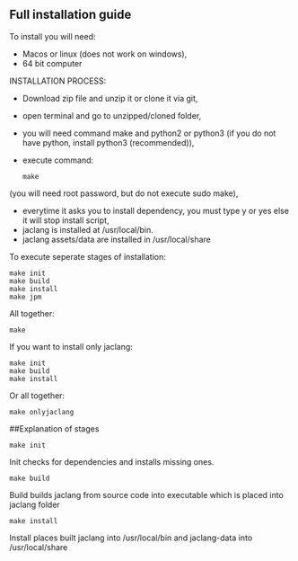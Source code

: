 ## Full installation guide

To install you will need:
 - Macos or linux (does not work on windows),
 - 64 bit computer

INSTALLATION PROCESS:

* Download zip file and unzip it or clone it via git,
* open terminal and go to unzipped/cloned folder,
* you will need command make and python2 or python3 (if you do not have python, install python3 (recommended)),
* execute command:

      make

(you will need root password, but do not execute sudo make),
* everytime it asks you to install dependency, you must type y or yes else it will stop install script,
* jaclang is installed at /usr/local/bin.
* jaclang assets/data are installed in /usr/local/share

To execute seperate stages of installation:

    make init
    make build
    make install
    make jpm
    
All together:

    make

If you want to install only jaclang:

    make init
    make build
    make install
    
Or all together:

    make onlyjaclang

##Explanation of stages

    make init

Init checks for dependencies and installs missing ones.

    make build

Build builds jaclang from source code into executable which is placed into jaclang folder

    make install
    
Install places built jaclang into /usr/local/bin and jaclang-data into /usr/local/share
